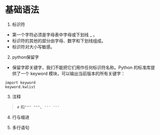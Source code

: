 # 基础语法
1. 标识符

  - 第一个字符必须是字母表中字母或下划线 _ 。
  - 标识符的其他的部分由字母、数字和下划线组成。
  - 标识符对大小写敏感。

2. python保留字
  - 保留字即关键字，我们不能把它们用作任何标识符名称。Python 的标准库提供了一个 keyword 模块，可以输出当前版本的所有关键字：

~~~
import keyword
keyword.kwlist
~~~

3. 注释
> `#` 和`""" """`、`''' '''`

4. 行与缩进

5. 多行语句

